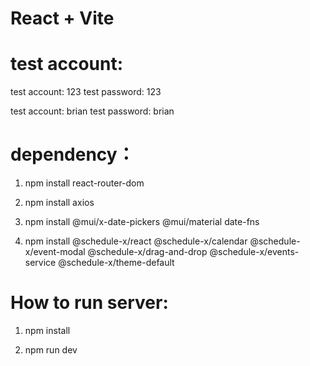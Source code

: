 # React + Vite

# test account:
test account: 123
test password: 123

test account: brian
test password: brian

# dependency：

1. npm install react-router-dom

2. npm install axios

3. npm install @mui/x-date-pickers @mui/material date-fns

4. npm install @schedule-x/react @schedule-x/calendar @schedule-x/event-modal @schedule-x/drag-and-drop @schedule-x/events-service @schedule-x/theme-default

# How to run server:

1. npm install

2. npm run dev